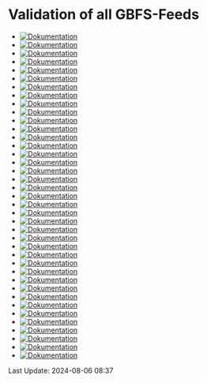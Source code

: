 # Validation of all GBFS-Feeds
- [![Dokumentation](https://badgen.net/badge/bird-basel/1%20errors/red?icon=github)](https://gbfs-validator.netlify.app/validator?url=https://gbfs.prod.sharedmobility.ch/v2/gbfs/bird-basel/gbfs?Authorization=geoinformation@bfe.admin.ch)
- [![Dokumentation](https://badgen.net/badge/velospot/1%20errors/red?icon=github)](https://gbfs-validator.netlify.app/validator?url=https://gbfs.prod.sharedmobility.ch/v2/gbfs/velospot/gbfs?Authorization=geoinformation@bfe.admin.ch)
- [![Dokumentation](https://badgen.net/badge/donkey_yverdon-les-bains/1%20errors/red?icon=github)](https://gbfs-validator.netlify.app/validator?url=https://gbfs.prod.sharedmobility.ch/v2/gbfs/donkey_yverdon-les-bains/gbfs?Authorization=geoinformation@bfe.admin.ch)
- [![Dokumentation](https://badgen.net/badge/share_birrer_ch/1%20errors/red?icon=github)](https://gbfs-validator.netlify.app/validator?url=https://gbfs.prod.sharedmobility.ch/v2/gbfs/share_birrer_ch/gbfs?Authorization=geoinformation@bfe.admin.ch)
- [![Dokumentation](https://badgen.net/badge/voiscooters.com/1%20errors/red?icon=github)](https://gbfs-validator.netlify.app/validator?url=https://gbfs.prod.sharedmobility.ch/v2/gbfs/voiscooters.com/gbfs?Authorization=geoinformation@bfe.admin.ch)
- [![Dokumentation](https://badgen.net/badge/bird-platform-partner-jmfleetswl-biel/1%20errors/red?icon=github)](https://gbfs-validator.netlify.app/validator?url=https://gbfs.prod.sharedmobility.ch/v2/gbfs/bird-platform-partner-jmfleetswl-biel/gbfs?Authorization=geoinformation@bfe.admin.ch)
- [![Dokumentation](https://badgen.net/badge/lime_winterthur/1%20errors/red?icon=github)](https://gbfs-validator.netlify.app/validator?url=https://gbfs.prod.sharedmobility.ch/v2/gbfs/lime_winterthur/gbfs?Authorization=geoinformation@bfe.admin.ch)
- [![Dokumentation](https://badgen.net/badge/lime_zurich/1%20errors/red?icon=github)](https://gbfs-validator.netlify.app/validator?url=https://gbfs.prod.sharedmobility.ch/v2/gbfs/lime_zurich/gbfs?Authorization=geoinformation@bfe.admin.ch)
- [![Dokumentation](https://badgen.net/badge/lime_opfikon/1%20errors/red?icon=github)](https://gbfs-validator.netlify.app/validator?url=https://gbfs.prod.sharedmobility.ch/v2/gbfs/lime_opfikon/gbfs?Authorization=geoinformation@bfe.admin.ch)
- [![Dokumentation](https://badgen.net/badge/lime_uster/1%20errors/red?icon=github)](https://gbfs-validator.netlify.app/validator?url=https://gbfs.prod.sharedmobility.ch/v2/gbfs/lime_uster/gbfs?Authorization=geoinformation@bfe.admin.ch)
- [![Dokumentation](https://badgen.net/badge/donkey_thun/1%20errors/red?icon=github)](https://gbfs-validator.netlify.app/validator?url=https://gbfs.prod.sharedmobility.ch/v2/gbfs/donkey_thun/gbfs?Authorization=geoinformation@bfe.admin.ch)
- [![Dokumentation](https://badgen.net/badge/nextbike_ch/1%20errors/red?icon=github)](https://gbfs-validator.netlify.app/validator?url=https://gbfs.prod.sharedmobility.ch/v2/gbfs/nextbike_ch/gbfs?Authorization=geoinformation@bfe.admin.ch)
- [![Dokumentation](https://badgen.net/badge/tier_winterthur/1%20errors/red?icon=github)](https://gbfs-validator.netlify.app/validator?url=https://gbfs.prod.sharedmobility.ch/v2/gbfs/tier_winterthur/gbfs?Authorization=geoinformation@bfe.admin.ch)
- [![Dokumentation](https://badgen.net/badge/donkey_ge/1%20errors/red?icon=github)](https://gbfs-validator.netlify.app/validator?url=https://gbfs.prod.sharedmobility.ch/v2/gbfs/donkey_ge/gbfs?Authorization=geoinformation@bfe.admin.ch)
- [![Dokumentation](https://badgen.net/badge/bolt_zurich/1%20errors/red?icon=github)](https://gbfs-validator.netlify.app/validator?url=https://gbfs.prod.sharedmobility.ch/v2/gbfs/bolt_zurich/gbfs?Authorization=geoinformation@bfe.admin.ch)
- [![Dokumentation](https://badgen.net/badge/donkey_neuchatel/1%20errors/red?icon=github)](https://gbfs-validator.netlify.app/validator?url=https://gbfs.prod.sharedmobility.ch/v2/gbfs/donkey_neuchatel/gbfs?Authorization=geoinformation@bfe.admin.ch)
- [![Dokumentation](https://badgen.net/badge/mobility/1%20errors/red?icon=github)](https://gbfs-validator.netlify.app/validator?url=https://gbfs.prod.sharedmobility.ch/v2/gbfs/mobility/gbfs?Authorization=geoinformation@bfe.admin.ch)
- [![Dokumentation](https://badgen.net/badge/lime_zug/1%20errors/red?icon=github)](https://gbfs-validator.netlify.app/validator?url=https://gbfs.prod.sharedmobility.ch/v2/gbfs/lime_zug/gbfs?Authorization=geoinformation@bfe.admin.ch)
- [![Dokumentation](https://badgen.net/badge/lime_wetzikon/1%20errors/red?icon=github)](https://gbfs-validator.netlify.app/validator?url=https://gbfs.prod.sharedmobility.ch/v2/gbfs/lime_wetzikon/gbfs?Authorization=geoinformation@bfe.admin.ch)
- [![Dokumentation](https://badgen.net/badge/publibike/1%20errors/red?icon=github)](https://gbfs-validator.netlify.app/validator?url=https://gbfs.prod.sharedmobility.ch/v2/gbfs/publibike/gbfs?Authorization=geoinformation@bfe.admin.ch)
- [![Dokumentation](https://badgen.net/badge/bird-grenchen/1%20errors/red?icon=github)](https://gbfs-validator.netlify.app/validator?url=https://gbfs.prod.sharedmobility.ch/v2/gbfs/bird-grenchen/gbfs?Authorization=geoinformation@bfe.admin.ch)
- [![Dokumentation](https://badgen.net/badge/bird-biel/1%20errors/red?icon=github)](https://gbfs-validator.netlify.app/validator?url=https://gbfs.prod.sharedmobility.ch/v2/gbfs/bird-biel/gbfs?Authorization=geoinformation@bfe.admin.ch)
- [![Dokumentation](https://badgen.net/badge/bird-kloten/1%20errors/red?icon=github)](https://gbfs-validator.netlify.app/validator?url=https://gbfs.prod.sharedmobility.ch/v2/gbfs/bird-kloten/gbfs?Authorization=geoinformation@bfe.admin.ch)
- [![Dokumentation](https://badgen.net/badge/tier_bern/1%20errors/red?icon=github)](https://gbfs-validator.netlify.app/validator?url=https://gbfs.prod.sharedmobility.ch/v2/gbfs/tier_bern/gbfs?Authorization=geoinformation@bfe.admin.ch)
- [![Dokumentation](https://badgen.net/badge/donkey_kreuzlingen/1%20errors/red?icon=github)](https://gbfs-validator.netlify.app/validator?url=https://gbfs.prod.sharedmobility.ch/v2/gbfs/donkey_kreuzlingen/gbfs?Authorization=geoinformation@bfe.admin.ch)
- [![Dokumentation](https://badgen.net/badge/2em_cars/1%20errors/red?icon=github)](https://gbfs-validator.netlify.app/validator?url=https://gbfs.prod.sharedmobility.ch/v2/gbfs/2em_cars/gbfs?Authorization=geoinformation@bfe.admin.ch)
- [![Dokumentation](https://badgen.net/badge/tier_zurich/1%20errors/red?icon=github)](https://gbfs-validator.netlify.app/validator?url=https://gbfs.prod.sharedmobility.ch/v2/gbfs/tier_zurich/gbfs?Authorization=geoinformation@bfe.admin.ch)
- [![Dokumentation](https://badgen.net/badge/lime_basel/1%20errors/red?icon=github)](https://gbfs-validator.netlify.app/validator?url=https://gbfs.prod.sharedmobility.ch/v2/gbfs/lime_basel/gbfs?Authorization=geoinformation@bfe.admin.ch)
- [![Dokumentation](https://badgen.net/badge/bird-platform-partner-jmfleets-bulle/1%20errors/red?icon=github)](https://gbfs-validator.netlify.app/validator?url=https://gbfs.prod.sharedmobility.ch/v2/gbfs/bird-platform-partner-jmfleets-bulle/gbfs?Authorization=geoinformation@bfe.admin.ch)
- [![Dokumentation](https://badgen.net/badge/bird-zurich/1%20errors/red?icon=github)](https://gbfs-validator.netlify.app/validator?url=https://gbfs.prod.sharedmobility.ch/v2/gbfs/bird-zurich/gbfs?Authorization=geoinformation@bfe.admin.ch)
- [![Dokumentation](https://badgen.net/badge/liemobil_liechtenstein/1%20errors/red?icon=github)](https://gbfs-validator.netlify.app/validator?url=https://gbfs.prod.sharedmobility.ch/v2/gbfs/liemobil_liechtenstein/gbfs?Authorization=geoinformation@bfe.admin.ch)
- [![Dokumentation](https://badgen.net/badge/bolt_basel/1%20errors/red?icon=github)](https://gbfs-validator.netlify.app/validator?url=https://gbfs.prod.sharedmobility.ch/v2/gbfs/bolt_basel/gbfs?Authorization=geoinformation@bfe.admin.ch)
- [![Dokumentation](https://badgen.net/badge/carvelo2go/1%20errors/red?icon=github)](https://gbfs-validator.netlify.app/validator?url=https://gbfs.prod.sharedmobility.ch/v2/gbfs/carvelo2go/gbfs?Authorization=geoinformation@bfe.admin.ch)
- [![Dokumentation](https://badgen.net/badge/edrivecarsharing/1%20errors/red?icon=github)](https://gbfs-validator.netlify.app/validator?url=https://gbfs.prod.sharedmobility.ch/v2/gbfs/edrivecarsharing/gbfs?Authorization=geoinformation@bfe.admin.ch)
- [![Dokumentation](https://badgen.net/badge/tier_stgallen/1%20errors/red?icon=github)](https://gbfs-validator.netlify.app/validator?url=https://gbfs.prod.sharedmobility.ch/v2/gbfs/tier_stgallen/gbfs?Authorization=geoinformation@bfe.admin.ch)
- [![Dokumentation](https://badgen.net/badge/pickebike_basel/1%20errors/red?icon=github)](https://gbfs-validator.netlify.app/validator?url=https://gbfs.prod.sharedmobility.ch/v2/gbfs/pickebike_basel/gbfs?Authorization=geoinformation@bfe.admin.ch)
- [![Dokumentation](https://badgen.net/badge/pickebike_fribourg/1%20errors/red?icon=github)](https://gbfs-validator.netlify.app/validator?url=https://gbfs.prod.sharedmobility.ch/v2/gbfs/pickebike_fribourg/gbfs?Authorization=geoinformation@bfe.admin.ch)
- [![Dokumentation](https://badgen.net/badge/pickebike_aubonne/1%20errors/red?icon=github)](https://gbfs-validator.netlify.app/validator?url=https://gbfs.prod.sharedmobility.ch/v2/gbfs/pickebike_aubonne/gbfs?Authorization=geoinformation@bfe.admin.ch)
- [![Dokumentation](https://badgen.net/badge/tier_basel/1%20errors/red?icon=github)](https://gbfs-validator.netlify.app/validator?url=https://gbfs.prod.sharedmobility.ch/v2/gbfs/tier_basel/gbfs?Authorization=geoinformation@bfe.admin.ch)
 
Last Update: 2024-08-06 08:37

